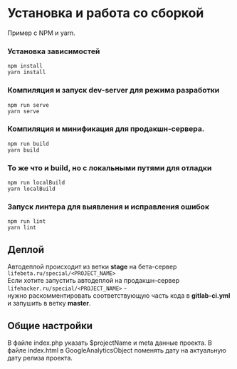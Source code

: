 # Установка и работа со сборкой
Пример c NPM и yarn.

### Установка зависимостей
```
npm install
yarn install
```

### Компиляция и запуск dev-server для режима разработки
```
npm run serve
yarn serve
```

### Компиляция и минификация для продакшн-сервера.
```
npm run build
yarn build
```

### То же что и build, но с локальными путями для отладки
```
npm run localBuild
yarn localBuild
```

### Запуск линтера для выявления и исправления ошибок
```
npm run lint
yarn lint
```

## Деплой
Автодеплой происходит из ветки **stage** на бета-сервер `lifebeta.ru/special/<PROJECT_NAME>`<br>
Если хотите запустить автодеплой на продакшн-сервер `lifehacker.ru/special/<PROJECT_NAME>` -<br>
нужно раскомментировать соответствующую часть кода в **gitlab-ci.yml** и запушить в ветку **master**.

## Общие настройки
В файле index.php указать $projectName и meta данные проекта.
В файле index.html в GoogleAnalyticsObject поменять дату на актуальную дату релиза проекта.
